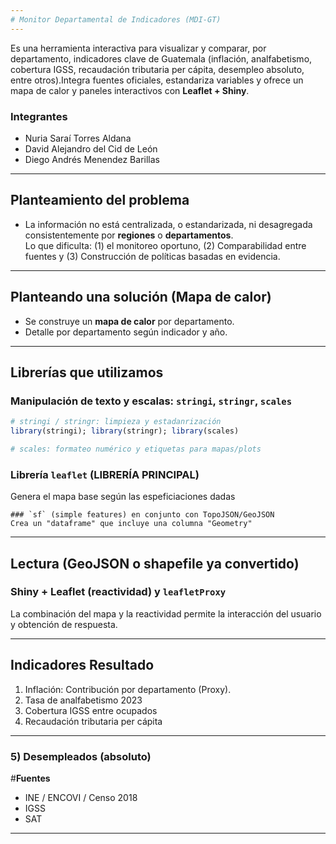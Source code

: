 ```yaml
---
# Monitor Departamental de Indicadores (MDI-GT)
---
```

Es una herramienta interactiva para visualizar y comparar, por departamento, indicadores clave de Guatemala (inflación, analfabetismo, cobertura IGSS, recaudación tributaria per cápita, desempleo absoluto, entre otros).Integra fuentes oficiales, estandariza variables y ofrece un mapa de calor y paneles interactivos con **Leaflet + Shiny**.
### Integrantes 
- Nuria Saraí Torres Aldana
- David Alejandro del Cid de León 
- Diego Andrés Menendez Barillas 

---
## Planteamiento del problema
- La información no está centralizada, o estandarizada, ni desagregada consistentemente por **regiones** o **departamentos**.  
Lo que dificulta: 
(1) el monitoreo oportuno, 
(2) Comparabilidad entre fuentes y 
(3) Construcción de políticas basadas en evidencia.
---
## Planteando una solución (Mapa de calor)
- Se construye un **mapa de calor** por departamento.
- Detalle por departamento según indicador y año.
---
## Librerías que utilizamos 

### Manipulación de texto y escalas: `stringi`, `stringr`, `scales`
```r
# stringi / stringr: limpieza y estadanrización
library(stringi); library(stringr); library(scales)

# scales: formateo numérico y etiquetas para mapas/plots
```
### Librería `leaflet` (LIBRERÍA PRINCIPAL)
Genera el mapa base según las espeficiaciones dadas
```
### `sf` (simple features) en conjunto con TopoJSON/GeoJSON
Crea un "dataframe" que incluye una columna "Geometry" 
```
---
## Lectura (GeoJSON o shapefile ya convertido)

### Shiny + Leaflet (reactividad) y `leafletProxy`

La combinación del mapa y la reactividad permite la interacción del usuario y obtención de respuesta. 

---
## Indicadores Resultado

1) Inflación: Contribución por departamento (Proxy).
2) Tasa de analfabetismo 2023
3) Cobertura IGSS entre ocupados
4) Recaudación tributaria per cápita
---
### 5) Desempleados (absoluto)
#**Fuentes**
- INE / ENCOVI / Censo 2018
- IGSS 
- SAT 
---